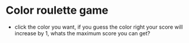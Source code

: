 # Color roulette game

- click the color you want,
if you guess the color right your score will increase by 1,
whats the maximum score you can get?

